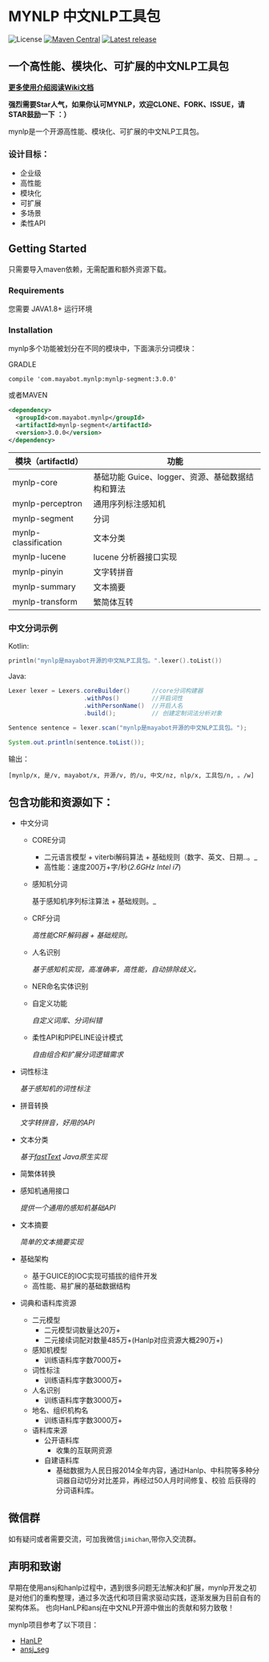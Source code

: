 # MYNLP 中文NLP工具包

![License](https://img.shields.io/github/license/mayabot/mynlp.svg)
[![Maven Central](https://img.shields.io/maven-metadata/v/http/central.maven.org/maven2/com/mayabot/mynlp/mynlp-core/maven-metadata.xml.svg)](http://mvnrepository.com/artifact/com.mayabot.mynlp)
[![Latest release](https://img.shields.io/github/release/mayabot/mynlp/all.svg)](https://github.com/mayabot/mynlp/releases/latest)

## 一个高性能、模块化、可扩展的中文NLP工具包

[**更多使用介绍阅读Wiki文档**](https://github.com/mayabot/mynlp/wiki/Home)

**强烈需要Star人气，如果你认可MYNLP，欢迎CLONE、FORK、ISSUE，请STAR鼓励一下 ：）**

mynlp是一个开源高性能、模块化、可扩展的中文NLP工具包。

### 设计目标：
- 企业级
- 高性能
- 模块化
- 可扩展
- 多场景
- 柔性API


## Getting Started
只需要导入maven依赖，无需配置和额外资源下载。

### Requirements
您需要 JAVA1.8+ 运行环境

### Installation

mynlp多个功能被划分在不同的模块中，下面演示分词模块：

GRADLE
```
compile 'com.mayabot.mynlp:mynlp-segment:3.0.0'
```
或者MAVEN
```xml
<dependency>
  <groupId>com.mayabot.mynlp</groupId>
  <artifactId>mynlp-segment</artifactId>
  <version>3.0.0</version>
</dependency>
```

模块（artifactId） | 功能 
------ | ------------
mynlp-core | 基础功能 Guice、logger、资源、基础数据结构和算法
mynlp-perceptron | 通用序列标注感知机
mynlp-segment | 分词
mynlp-classification | 文本分类
mynlp-lucene | lucene 分析器接口实现
mynlp-pinyin | 文字转拼音
mynlp-summary | 文本摘要
mynlp-transform | 繁简体互转

### 中文分词示例

Kotlin:
```kotlin
println("mynlp是mayabot开源的中文NLP工具包。".lexer().toList())
```

Java:
```java
Lexer lexer = Lexers.coreBuilder()      //core分词构建器
                     .withPos()         //开启词性
                     .withPersonName()  //开启人名
                     .build();          // 创建定制词法分析对象
                     
Sentence sentence = lexer.scan("mynlp是mayabot开源的中文NLP工具包。");

System.out.println(sentence.toList());
```

输出：
```text
[mynlp/x, 是/v, mayabot/x, 开源/v, 的/u, 中文/nz, nlp/x, 工具包/n, 。/w]
```


## 包含功能和资源如下：
- 中文分词
    - CORE分词 
        - 二元语言模型 + viterbi解码算法 + 基础规则（数字、英文、日期..。_
        - 高性能：速度200万+字/秒(_2.6GHz Intel i7_)
    - 感知机分词 
    
        基于感知机序列标注算法 + 基础规则。_
    - CRF分词 
    
        _高性能CRF解码器 + 基础规则。_
    - 人名识别
    
        _基于感知机实现，高准确率，高性能，自动排除歧义。_
    - NER命名实体识别
    - 自定义功能 
    
        _自定义词库、分词纠错_
    - 柔性API和PIPELINE设计模式
    
        _自由组合和扩展分词逻辑需求_
- 词性标注

    _基于感知机的词性标注_

- 拼音转换

    _文字转拼音，好用的API_
- 文本分类

    _基于[fastText](https://github.com/mayabot/fastText4j) Java原生实现_
- 简繁体转换
- 感知机通用接口

    _提供一个通用的感知机基础API_
- 文本摘要

    _简单的文本摘要实现_
    
- 基础架构
    - 基于GUICE的IOC实现可插拔的组件开发
    - 高性能、易扩展的基础数据结构

- 词典和语料库资源
    - 二元模型
        - 二元模型词数量达20万+
        - 二元接续词配对数量485万+(Hanlp对应资源大概290万+)
    - 感知机模型
        - 训练语料库字数7000万+
    - 词性标注
        - 训练语料库字数3000万+
    - 人名识别
        - 训练语料库字数3000万+
    - 地名、组织机构名
        - 训练语料库字数3000万+ 
    - 语料库来源
        - 公开语料库 
            - 收集的互联网资源
        - 自建语料库
            - 基础数据为人民日报2014全年内容，通过Hanlp、中科院等多种分词器自动切分对比差异，再经过50人月时间修复、校验
            后获得的分词语料库。


## 微信群

如有疑问或者需要交流，可加我微信`jimichan`,带你入交流群。

## 声明和致谢
早期在使用ansj和hanlp过程中，遇到很多问题无法解决和扩展，mynlp开发之初是对他们的重构整理，通过多次迭代和项目需求驱动实践，逐渐发展为目前自有的架构体系。
也向HanLP和ansj在中文NLP开源中做出的贡献和努力致敬！

mynlp项目参考了以下项目：
- [HanLP](https://github.com/hankcs/HanLP)
- [ansj_seg](https://github.com/NLPchina/ansj_seg)
